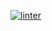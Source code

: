  [![linter](https://github.com/Jonathan-Tesfaye/Unit2-03/workflows/linter/badge.svg)](https://github.com/marketplace/actions/super-linter)         

